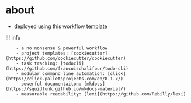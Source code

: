# about

- deployed using this [workflow template](https://github.com/shane0/workflow)

!!! info

        - a no nonsense & powerful workflow
        - project templates: [cookiecutter](https://github.com/cookiecutter/cookiecutter)
        - task tracking: [todocli](https://github.com/francoischalifour/todo-cli)
        - modular command line automation: [click](https://click.palletsprojects.com/en/8.1.x/)
        - powerful documentaiton: [mkdocs](https://squidfunk.github.io/mkdocs-material/)
        - measurable readability: [lexi](https://github.com/Rebilly/lexi)
